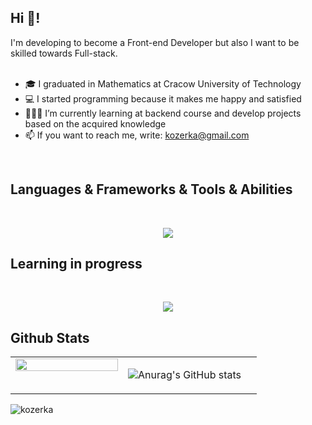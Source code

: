 ## Hi 👋!

<div>
  I'm developing to become a Front-end Developer but also I want to be skilled towards Full-stack.
  <br>
  <br>
  <ul>
    <li>🎓 I graduated in Mathematics at Cracow University of Technology</li>
     <li>💻 I started programming because it makes me happy and satisfied</li>
     <li>👩🏻‍💻 I’m currently learning at backend course and develop projects based on the acquired knowledge</li>
     <li>📫 If you want to reach me, write: <a href="mailto: kozerka@gmail.com">kozerka@gmail.com</a></li>
  </ul>
</div>

<br>




<h2>Languages & Frameworks & Tools & Abilities </h2>
<br>
<p align="center">
  <a href="https://skillicons.dev">
    <img src="https://skillicons.dev/icons?i=html,css,js,scss,git,jquery,bootstrap,tailwind,ps,xd,wordpress" />
  </a>
</p>
<h2>Learning in progress</h2>
<br>
<p align="center">
  <a href="https://skillicons.dev">
    <img src="https://skillicons.dev/icons?i=nodejs,expressjs,react,mongodb" />
  </a>
</p>

<h2>Github Stats </h2>

<table><tr><td valign="top" width="42%">

<img src="https://github-readme-stats.vercel.app/api/top-langs/?username=kozerka&hide_border=true&layout=compact&theme=github_dark" align="left" style="width: 100%" />

</td><td valign="top" width="50%">

![Anurag's GitHub stats](https://github-readme-stats.vercel.app/api?username=kozerka&show_icons=true&theme=github_dark&hide_border=true&count_private=true)

</td></tr></table>
<p><img align="center" src="https://github-readme-streak-stats.herokuapp.com/?user=kozerka&" alt="kozerka" style="margin: 0 auto"/></p>



